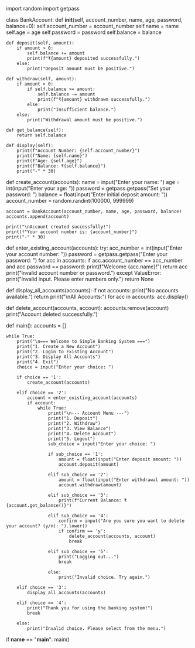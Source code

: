 import random
import getpass

class BankAccount:
    def __init__(self, account_number, name, age, password, balance=0):
        self.account_number = account_number
        self.name = name
        self.age = age
        self.password = password
        self.balance = balance

    def deposit(self, amount):
        if amount > 0:
            self.balance += amount
            print(f"₹{amount} deposited successfully.")
        else:
            print("Deposit amount must be positive.")

    def withdraw(self, amount):
        if amount > 0:
            if self.balance >= amount:
                self.balance -= amount
                print(f"₹{amount} withdrawn successfully.")
            else:
                print("Insufficient balance.")
        else:
            print("Withdrawal amount must be positive.")

    def get_balance(self):
        return self.balance

    def display(self):
        print(f"Account Number: {self.account_number}")
        print(f"Name: {self.name}")
        print(f"Age: {self.age}")
        print(f"Balance: ₹{self.balance}")
        print("-" * 30)

def create_account(accounts):
    name = input("Enter your name: ")
    age = int(input("Enter your age: "))
    password = getpass.getpass("Set your password: ")
    balance = float(input("Enter initial deposit amount: "))
    account_number = random.randint(100000, 999999)

    account = BankAccount(account_number, name, age, password, balance)
    accounts.append(account)

    print("\nAccount created successfully!")
    print(f"Your account number is: {account_number}")
    print("-" * 30)

def enter_existing_account(accounts):
    try:
        acc_number = int(input("Enter your account number: "))
        password = getpass.getpass("Enter your password: ")
        for acc in accounts:
            if acc.account_number == acc_number and acc.password == password:
                print(f"Welcome {acc.name}!")
                return acc
        print("Invalid account number or password.")
    except ValueError:
        print("Invalid input. Please enter numbers only.")
    return None

def display_all_accounts(accounts):
    if not accounts:
        print("No accounts available.")
        return
    print("\nAll Accounts:")
    for acc in accounts:
        acc.display()

def delete_account(accounts, account):
    accounts.remove(account)
    print("Account deleted successfully.")

def main():
    accounts = []

    while True:
        print("\n=== Welcome to Simple Banking System ===")
        print("1. Create a New Account")
        print("2. Login to Existing Account")
        print("3. Display All Accounts")
        print("4. Exit")
        choice = input("Enter your choice: ")

        if choice == '1':
            create_account(accounts)

        elif choice == '2':
            account = enter_existing_account(accounts)
            if account:
                while True:
                    print("\n--- Account Menu ---")
                    print("1. Deposit")
                    print("2. Withdraw")
                    print("3. View Balance")
                    print("4. Delete Account")
                    print("5. Logout")
                    sub_choice = input("Enter your choice: ")

                    if sub_choice == '1':
                        amount = float(input("Enter deposit amount: "))
                        account.deposit(amount)

                    elif sub_choice == '2':
                        amount = float(input("Enter withdrawal amount: "))
                        account.withdraw(amount)

                    elif sub_choice == '3':
                        print(f"Current Balance: ₹{account.get_balance()}")

                    elif sub_choice == '4':
                        confirm = input("Are you sure you want to delete your account? (y/n): ").lower()
                        if confirm == 'y':
                            delete_account(accounts, account)
                            break

                    elif sub_choice == '5':
                        print("Logging out...")
                        break

                    else:
                        print("Invalid choice. Try again.")

        elif choice == '3':
            display_all_accounts(accounts)

        elif choice == '4':
            print("Thank you for using the banking system!")
            break

        else:
            print("Invalid choice. Please select from the menu.")

if __name__ == "__main__":
    main()

